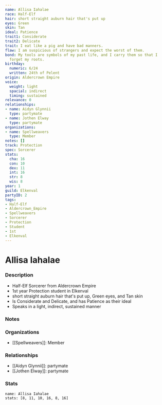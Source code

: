 ```yaml
---
name: Allisa Iahalae
race: Half-Elf
hair: short straight auburn hair that's put up
eyes: Green
skin: Tan
ideal: Patience
trait1: Considerate
trait2: Delicate
trait: I eat like a pig and have bad manners.
flaw: I am suspicious of strangers and expect the worst of them.
bond: My tools are symbols of my past life, and I carry them so that I will never
  forget my roots.
birthday:
  numeric: 6/24
  written: 24th of Pelent
origin: Aldercrown Empire
voice:
  weight: light
  spacial: indirect
  timing: sustained
relevance: 0
relationships:
- name: Aidyn Glynnii
  type: partymate
- name: Jothen Elway
  type: partymate
organizations:
- name: Spellweavers
  type: Member
notes: []
track: Protection
spec: Sorcerer
stats:
  cha: 16
  con: 10
  dex: 11
  int: 16
  str: 8
  wis: 8
year: 1
guild: Elkenval
partyID: 2
tags:
- Half-Elf
- Aldercrown_Empire
- Spellweavers
- Sorcerer
- Protection
- Student
- 1st
- Elkenval
---
```

# Allisa Iahalae
### Description
- Half-Elf Sorcerer from Aldercrown Empire
- 1st year Protection student in Elkenval
- short straight auburn hair that's put up, Green eyes, and Tan skin
- Is Considerate and Delicate, and has Patience as their ideal
- Speaks in a light, indirect, sustained manner

### Notes

### Organizations
- [[Spellweavers]]: Member

### Relationships
- [[Aidyn Glynnii]]: partymate
- [[Jothen Elway]]: partymate

### Stats
```statblock
name: Allisa Iahalae
stats: [8, 11, 10, 16, 8, 16]
```